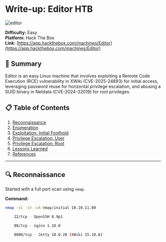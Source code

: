 # Write-up: Editor HTB

![editor](https://www.hackthebox.com/storage/avatars/7d4a6dfe5b291cbe7b4e13e5f5c4d6c3.png)

**Difficulty:** Easy  
**Platform:** Hack The Box  
**Link:** [https://app.hackthebox.com/machines/Editor](https://app.hackthebox.com/machines/Editor)

## 🎯 Summary
Editor is an easy Linux machine that involves exploiting a Remote Code Execution (RCE) vulnerability in XWiki (CVE-2025-24893) for initial access, leveraging password reuse for horizontal privilege escalation, and abusing a SUID binary in Netdata (CVE-2024-32019) for root privileges.

## 📋 Table of Contents
1.  [Reconnaissance](#-reconnaissance)
2.  [Enumeration](#-enumeration)
3.  [Exploitation: Initial Foothold](#-exploitation-initial-foothold)
4.  [Privilege Escalation: User](#-privilege-escalation-to-user)
5.  [Privilege Escalation: Root](#-privilege-escalation-to-root)
6.  [Lessons Learned](#-lessons-learned)
7.  [References](#-references)

---

## 🔍 Reconnaissance

Started with a full port scan using `nmap`.

**Command:**
```bash
nmap -sC -sV -oA nmap/initial 10.10.11.80

    22/tcp - OpenSSH 8.9p1

    80/tcp - nginx 1.18.0

    8080/tcp - Jetty 10.0.28 (XWiki 15.10.8)
